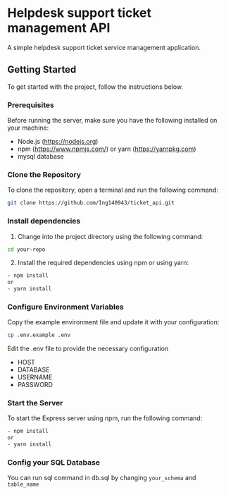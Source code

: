 # Helpdesk support ticket management API

A simple helpdesk support ticket service management application.

## Getting Started

To get started with the project, follow the instructions below.

### Prerequisites

Before running the server, make sure you have the following installed on your machine:

- Node.js (https://nodejs.org)
- npm (https://www.npmjs.com/) or yarn (https://yarnpkg.com)
- mysql database

### Clone the Repository

To clone the repository, open a terminal and run the following command:

```bash
git clone https://github.com/Ing140943/ticket_api.git
```

### Install dependencies

1. Change into the project directory using the following command:

```bash
cd your-repo
```

2. Install the required dependencies using npm or using yarn:

```bash
- npm install
or
- yarn install
```

### Configure Environment Variables

Copy the example environment file and update it with your configuration:

```bash
cp .env.example .env
```
Edit the .env file to provide the necessary configuration
- HOST
- DATABASE
- USERNAME
- PASSWORD

### Start the Server

To start the Express server using npm, run the following command:

```bash
- npm install
or
- yarn install
```

### Config your SQL Database
You can run sql command in db.sql by changing `your_schema` and `table_name`